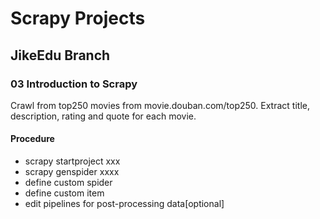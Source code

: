 # Scrapy Projects

## JikeEdu Branch

### 03 Introduction to Scrapy
Crawl from top250 movies from movie.douban.com/top250. Extract title, description, rating and quote for each movie.

#### Procedure
* scrapy startproject xxx
* scrapy genspider xxxx
* define custom spider
* define custom item
* edit pipelines for post-processing data[optional]



